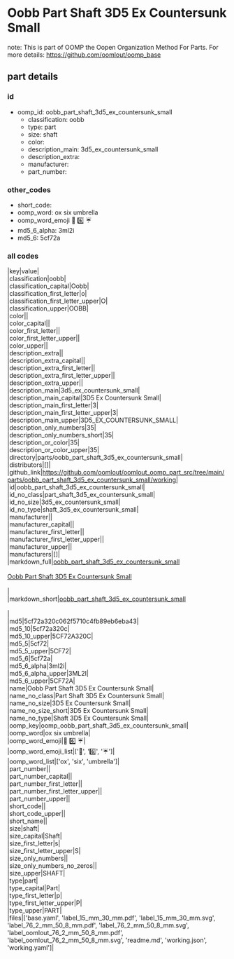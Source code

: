 # Oobb Part Shaft 3D5 Ex Countersunk Small  

note: This is part of OOMP the Oopen Organization Method For Parts. For more details: https://github.com/oomlout/oomp_base

##  part details





### id
* oomp_id: oobb_part_shaft_3d5_ex_countersunk_small
  * classification: oobb
  * type: part
  * size: shaft
  * color: 
  * description_main: 3d5_ex_countersunk_small
  * description_extra: 
  * manufacturer: 
  * part_number: 

### other_codes
* short_code: 
* oomp_word: ox six umbrella
* oomp_word_emoji :ox: :six: :umbrella:
* md5_6_alpha: 3ml2i
* md5_6: 5cf72a

### all codes 
|key|value|  
|classification|oobb|  
|classification_capital|Oobb|  
|classification_first_letter|o|  
|classification_first_letter_upper|O|  
|classification_upper|OOBB|  
|color||  
|color_capital||  
|color_first_letter||  
|color_first_letter_upper||  
|color_upper||  
|description_extra||  
|description_extra_capital||  
|description_extra_first_letter||  
|description_extra_first_letter_upper||  
|description_extra_upper||  
|description_main|3d5_ex_countersunk_small|  
|description_main_capital|3D5 Ex Countersunk Small|  
|description_main_first_letter|3|  
|description_main_first_letter_upper|3|  
|description_main_upper|3D5_EX_COUNTERSUNK_SMALL|  
|description_only_numbers|35|  
|description_only_numbers_short|35|  
|description_or_color|35|  
|description_or_color_upper|35|  
|directory|parts/oobb_part_shaft_3d5_ex_countersunk_small|  
|distributors|[]|  
|github_link|https://github.com/oomlout/oomlout_oomp_part_src/tree/main/parts/oobb_part_shaft_3d5_ex_countersunk_small/working|  
|id|oobb_part_shaft_3d5_ex_countersunk_small|  
|id_no_class|part_shaft_3d5_ex_countersunk_small|  
|id_no_size|3d5_ex_countersunk_small|  
|id_no_type|shaft_3d5_ex_countersunk_small|  
|manufacturer||  
|manufacturer_capital||  
|manufacturer_first_letter||  
|manufacturer_first_letter_upper||  
|manufacturer_upper||  
|manufacturers|[]|  
|markdown_full|[oobb_part_shaft_3d5_ex_countersunk_small](https://github.com/oomlout/oomlout_oomp_part_src/tree/main/parts/oobb_part_shaft_3d5_ex_countersunk_small/working)<br>[](https://github.com/oomlout/oomlout_oomp_part_src/tree/main/parts/oobb_part_shaft_3d5_ex_countersunk_small/working)<br>[Oobb Part Shaft 3D5 Ex Countersunk Small](https://github.com/oomlout/oomlout_oomp_part_src/tree/main/parts/oobb_part_shaft_3d5_ex_countersunk_small/working)<br><br>|  
|markdown_short|[oobb_part_shaft_3d5_ex_countersunk_small](https://github.com/oomlout/oomlout_oomp_part_src/tree/main/parts/oobb_part_shaft_3d5_ex_countersunk_small/working)<br><br>|  
|md5|5cf72a320c062f5710c4fb89eb6eba43|  
|md5_10|5cf72a320c|  
|md5_10_upper|5CF72A320C|  
|md5_5|5cf72|  
|md5_5_upper|5CF72|  
|md5_6|5cf72a|  
|md5_6_alpha|3ml2i|  
|md5_6_alpha_upper|3ML2I|  
|md5_6_upper|5CF72A|  
|name|Oobb Part Shaft 3D5 Ex Countersunk Small|  
|name_no_class|Part Shaft 3D5 Ex Countersunk Small|  
|name_no_size|3D5 Ex Countersunk Small|  
|name_no_size_short|3D5 Ex Countersunk Small|  
|name_no_type|Shaft 3D5 Ex Countersunk Small|  
|oomp_key|oomp_oobb_part_shaft_3d5_ex_countersunk_small|  
|oomp_word|ox six umbrella|  
|oomp_word_emoji|:ox: :six: :umbrella:|  
|oomp_word_emoji_list|[':ox:', ':six:', ':umbrella:']|  
|oomp_word_list|['ox', 'six', 'umbrella']|  
|part_number||  
|part_number_capital||  
|part_number_first_letter||  
|part_number_first_letter_upper||  
|part_number_upper||  
|short_code||  
|short_code_upper||  
|short_name||  
|size|shaft|  
|size_capital|Shaft|  
|size_first_letter|s|  
|size_first_letter_upper|S|  
|size_only_numbers||  
|size_only_numbers_no_zeros||  
|size_upper|SHAFT|  
|type|part|  
|type_capital|Part|  
|type_first_letter|p|  
|type_first_letter_upper|P|  
|type_upper|PART|  
|files|['base.yaml', 'label_15_mm_30_mm.pdf', 'label_15_mm_30_mm.svg', 'label_76_2_mm_50_8_mm.pdf', 'label_76_2_mm_50_8_mm.svg', 'label_oomlout_76_2_mm_50_8_mm.pdf', 'label_oomlout_76_2_mm_50_8_mm.svg', 'readme.md', 'working.json', 'working.yaml']|  

